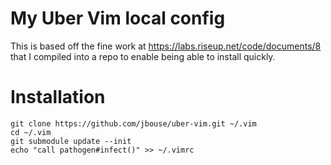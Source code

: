 My Uber Vim local config
========================

This is based off the fine work at https://labs.riseup.net/code/documents/8
that I compiled into a repo to enable being able to install quickly.

Installation
============

    git clone https://github.com/jbouse/uber-vim.git ~/.vim
    cd ~/.vim
    git submodule update --init
    echo "call pathogen#infect()" >> ~/.vimrc
